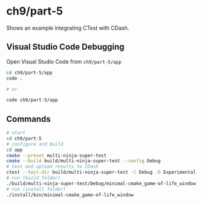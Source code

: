 # ch9/part-5

Shows an example integrating CTest with CDash.

## Visual Studio Code Debugging

Open Visual Studio Code from `ch9/part-5/app`

```bash
cd ch9/part-5/app
code .

# or

code ch9/part-5/app
```

## Commands

```bash
# start
cd ch9/part-5
# configure and build
cd app
cmake --preset multi-ninja-super-test
cmake --build build/multi-ninja-super-test --config Debug
# test and upload results to CDash
ctest --test-dir build/multi-ninja-super-test -C Debug -D Experimental
# run (build folder)
./build/multi-ninja-super-test/Debug/minimal-cmake_game-of-life_window
# run (install folder)
./install/bin/minimal-cmake_game-of-life_window
```
